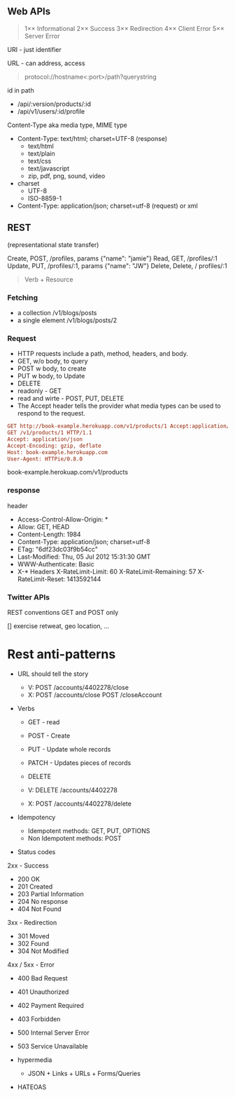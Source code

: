 Web APIs
-----------

> 1×× Informational
> 2×× Success
> 3×× Redirection
> 4×× Client Error
> 5×× Server Error


URI - just identifier

URL - can address, access
> protocol://hostname<:port>/path?querystring

id in  path
- /api/:version/products/:id
- /api/v1/users/:id/profile

Content-Type aka media type, MIME type
- Content-Type: text/html; charset=UTF-8 (response)
  - text/html
  - text/plain
  - text/css
  - text/javascript
  - zip, pdf, png, sound, video
- charset
  - UTF-8
  - ISO-8859-1
- Content-Type: application/json; charset=utf-8 (request) or xml

## REST
(representational state transfer)

Create, POST,   /profiles, params {"name": "jamie"}
Read,   GET,    /profiles/:1
Update, PUT,    /profiles/:1, params {"name": "JW"}
Delete, Delete, / profiles/:1

> Verb + Resource

### Fetching
- a collection /v1/blogs/posts
- a single element /v1/blogs/posts/2


### Request
- HTTP requests include a path, method, headers, and body.
- GET, w/o body, to query
- POST w body, to create
- PUT w body, to Update
- DELETE
- readonly - GET
- read and wirte - POST, PUT, DELETE
- The Accept header tells the provider what media types can be used to respond to the request.

```ini
GET http://book-example.herokuapp.com/v1/products/1 Accept:application/json
GET /v1/products/1 HTTP/1.1
Accept: application/json
Accept-Encoding: gzip, deflate
Host: book-example.herokuapp.com
User-Agent: HTTPie/0.8.0
```
book-example.herokuap.com/v1/products


### response

header
  - Access-Control-Allow-Origin: *
  - Allow: GET, HEAD
  - Content-Length: 1984
  - Content-Type: application/json; charset=utf-8
  - ETag: "6df23dc03f9b54cc"
  - Last-Modified: Thu, 05 Jul 2012 15:31:30 GMT
  - WWW-Authenticate: Basic
  - X-* Headers
    X-RateLimit-Limit: 60
    X-RateLimit-Remaining: 57
    X-RateLimit-Reset: 1413592144
    

### Twitter APIs

REST conventions
GET and POST only


[] exercise retweat, geo location, ...

Rest anti-patterns
====================

- URL should tell the story
  - V: POST /accounts/4402278/close
  - X: POST /accounts/close
       POST /closeAccount

- Verbs
  - GET - read
  - POST - Create 
  - PUT - Update whole records
  - PATCH - Updates pieces of records
  - DELETE

  - V: DELETE /accounts/4402278
  - X: POST /accounts/4402278/delete

- Idempotency
  - Idempotent methods: GET, PUT, OPTIONS
  - Non Idempotent methods: POST


- Status codes

2xx - Success	
- 200 OK		
- 201 Created	
- 203 Partial Information
- 204 No response		
- 404 Not Found	

3xx - Redirection
- 301 Moved
- 302 Found
- 304 Not Modified

4xx / 5xx - Error	
- 400 Bad Request
- 401 Unauthorized	
- 402 Payment Required	
- 403 Forbidden
- 500 Internal Server Error	
- 503 Service Unavailable	


- hypermedia
  - JSON + Links + URLs + Forms/Queries



- HATEOAS